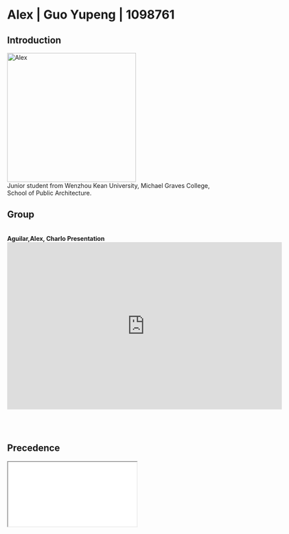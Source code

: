 # Alex | Guo Yupeng | 1098761

## Introduction
<img alt="Alex" src="https://github.com/steenblikrs/2021-Spring-Studio/blob/gh-pages/students/Alex/b1c9e63cc65ef6885392624380dceef.jpg?raw=true" width="300">
<br>
Junior student from Wenzhou Kean University, Michael Graves College, School of Public Architecture.

## Group 
<br />
<strong>Aguilar,Alex, Charlo Presentation</strong>
<iframe src="https://docs.google.com/presentation/d/e/2PACX-1vQsfU6xS-13yQrhrR1UdioB8MmfH_x7gfnlLSA1BVwYjdOjl4uQs7rWfIZjiQGEpGmGBHHjdyCqX6UQ/embed?start=true&amp;loop=true&amp;delayms=3000" frameborder="0" width="640" height="389" allowfullscreen="true" mozallowfullscreen="true" webkitallowfullscreen="true"></iframe>
<p><br />
<br />

## Precedence

<iframe src=“https://github.com/steenblikrs/2021-Spring-Studio/blob/gh-pages/students/Alex/information.md”>
